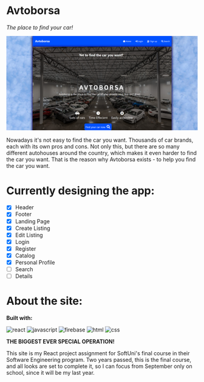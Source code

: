 # Avtoborsa #

*The place to find your car!*

![tito fc](./client/src/assets/Screenshot%202022-07-17%20230358.png)

Nowadays it's not easy to find the car you want. Thousands of car brands, each with its own pros and cons. Not only this, but there are so many different autohouses around the country, which makes it even harder to find the car you want. That is the reason why Avtoborsa exists - to help you find the car you want.

# Currently designing the app:

* [x] Header
* [x] Footer
* [x] Landing Page
* [x] Create Listing
* [x] Edit Listing
* [x] Login
* [x] Register
* [x] Catalog
* [x] Personal Profile
* [ ] Search
* [ ] Details
# About the site:

**Built with:**

![react](https://img.icons8.com/office/100/000000/react.png)
![javascript](https://img.icons8.com/color/100/000000/javascript--v1.png)
![firebase](https://img.icons8.com/color/100/000000/firebase.png)
![html](https://img.icons8.com/color/100/000000/html-5--v1.png)
![css](https://img.icons8.com/color/100/000000/css3.png)

**THE BIGGEST EVER SPECIAL OPERATION!**

This site is my React project assignment for SoftUni's final course in their Software Engineering program. Two years passed, this is the final course, and all looks are set to complete it, so I can focus from September only on school, since it will be my last year.
